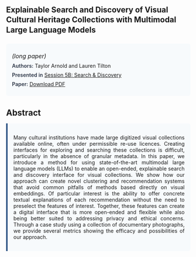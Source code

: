 
<style>    
    h2 {
        margin-top: 0;
        margin-bottom: 1.5rem;
        line-height: 1.3;
    }
    
    h3 {
        margin-top: 2rem;
        margin-bottom: 1rem;
        font-size: 1.4rem;
        font-weight:bold;
    }
    
    .metadata {
        background-color: #f7fafc;
        padding: 1rem;
        border-radius: 6px;
        margin-bottom: 2rem;
    }
    
    .metadata p {
        margin: 0.5rem 0;
    }
    
    .abstract {
        text-align: justify;
        padding: 1rem;
        background-color: #f7fafc;
        border-left: 4px solid #2c5282;
        border-radius: 0 6px 6px 0;
    }
    
    strong {
        color: #2d3748;
        font-weight: 600;
    }
</style>
<main role="main">
<h2>Explainable Search and Discovery of Visual Cultural Heritage Collections with Multimodal Large Language Models</h2>

<section class="metadata">
<p style='font-size:1rem'><i>(long paper)</i></p>
<p><strong>Authors:</strong> Taylor Arnold and Lauren Tilton</p>
<p><strong>Presented in</strong> <a href="/programme/#session5">Session 5B: Search & Discovery</a></p>
<p><strong>Paper:</strong> <a href="https://ceur-ws.org/Vol-3558/paper1.pdf">Download PDF</a></p>
</section>

<section>
<h3>Abstract</h3>
<div class="abstract">
<p>Many cultural institutions have made large digitized visual collections available online, often under permissible re-use licences. Creating interfaces for exploring and searching these collections is difficult, particularly in the absence of granular metadata. In this paper, we introduce a method for using state-of-the-art multimodal large language models (LLMs) to enable an open-ended, explainable search and discovery interface for visual collections. We show how our approach can create novel clustering and recommendation systems that avoid common pitfalls of methods based directly on visual embeddings. Of particular interest is the ability to offer concrete textual explanations of each recommendation without the need to preselect the features of interest. Together, these features can create a digital interface that is more open-ended and flexible while also being better suited to addressing privacy and ethical concerns. Through a case   study using a collection of documentary photographs, we provide several metrics showing the efficacy and possibilities of our approach.</p>
</div>
</section>
</main>
